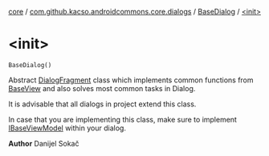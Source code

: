 [core](../../index.md) / [com.github.kacso.androidcommons.core.dialogs](../index.md) / [BaseDialog](index.md) / [&lt;init&gt;](./-init-.md)

# &lt;init&gt;

`BaseDialog()`

Abstract [DialogFragment](#) class which implements common functions from [BaseView](../../com.github.kacso.androidcommons.core.views/-base-view/index.md) and also solves most
common tasks in Dialog.

It is advisable that all dialogs in project extend this class.

In case that you are implementing this class, make sure to implement [IBaseViewModel](../../com.github.kacso.androidcommons.core.mvvm.viewmodels/-i-base-view-model/index.md) within your dialog.

**Author**
Danijel Sokač

